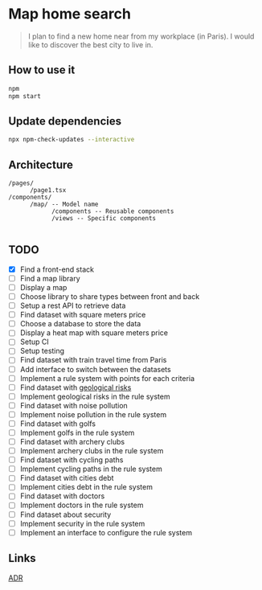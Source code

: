 # Map home search

> I plan to find a new home near from my workplace (in Paris).
> I would like to discover the best city to live in.

## How to use it

```bash
npm
npm start
```

## Update dependencies

```bash
npx npm-check-updates --interactive
```

## Architecture

```plaintext
/pages/
      /page1.tsx
/components/
      /map/ -- Model name
            /components -- Reusable components
            /views -- Specific components
```

```

```

## TODO

- [x] Find a front-end stack
- [ ] Find a map library
- [ ] Display a map
- [ ] Choose library to share types between front and back
- [ ] Setup a rest API to retrieve data
- [ ] Find dataset with square meters price
- [ ] Choose a database to store the data
- [ ] Display a heat map with square meters price
- [ ] Setup CI
- [ ] Setup testing
- [ ] Find dataset with train travel time from Paris
- [ ] Add interface to switch between the datasets
- [ ] Implement a rule system with points for each criteria
- [ ] Find dataset with [geological risks](https://www.georisques.gouv.fr)
- [ ] Implement geological risks in the rule system
- [ ] Find dataset with noise pollution
- [ ] Implement noise pollution in the rule system
- [ ] Find dataset with golfs
- [ ] Implement golfs in the rule system
- [ ] Find dataset with archery clubs
- [ ] Implement archery clubs in the rule system
- [ ] Find dataset with cycling paths
- [ ] Implement cycling paths in the rule system
- [ ] Find dataset with cities debt
- [ ] Implement cities debt in the rule system
- [ ] Find dataset with doctors
- [ ] Implement doctors in the rule system
- [ ] Find dataset about security
- [ ] Implement security in the rule system
- [ ] Implement an interface to configure the rule system

## Links

[ADR](./adr/)
